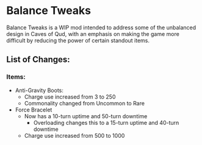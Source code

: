 # Balance Tweaks

Balance Tweaks is a WIP mod intended to address some of the unbalanced design in Caves of Qud, with an emphasis on making the game more difficult by reducing the power of certain standout items.

## List of Changes:
### Items:
* Anti-Gravity Boots:
  * Charge use increased from 3 to 250
  * Commonality changed from Uncommon to Rare
* Force Bracelet
  * Now has a 10-turn uptime and 50-turn downtime
    * Overloading changes this to a 15-turn uptime and 40-turn downtime
  * Charge use increased from 500 to 1000
